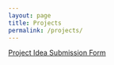 ```yaml
---
layout: page
title: Projects
permalink: /projects/
---
```


[Project Idea Submission Form](https://forms.gle/eChS3GCib4n7VwJk8)
